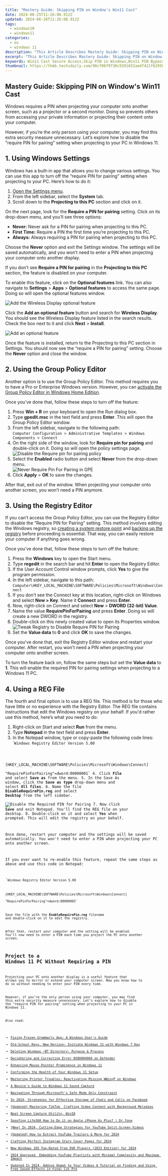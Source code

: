 ```yaml
---
title: "Mastery Guide: Skipping PIN on Window's Win11 Cast"
date: 2024-06-25T11:26:08.912Z
updated: 2024-06-26T11:26:08.912Z
tags:
  - windows10
  - windows11
categories:
  - os
  - windows 11
description: "This Article Describes Mastery Guide: Skipping PIN on Window's Win11 Cast"
excerpt: "This Article Describes Mastery Guide: Skipping PIN on Window's Win11 Cast"
keywords: Win11 Cast Secure Access,Skip PIN in Windows,Win11 PIN Bypassing Guide,Secure Casting W11,Easy Win11 Pin Bypass,Streamline Win11 Cast,Optimize Win11 Security
thumbnail: https://thmb.techidaily.com/90cf06f9730c5591652ae4f421f62950743940a3b49411aac162c7581850732b.jpg
---
```


## Mastery Guide: Skipping PIN on Window's Win11 Cast

 Windows requires a PIN when projecting your computer onto another screen, such as a projector or a second monitor. Doing so prevents others from accessing your private information or projecting their content onto your computer.

 However, if you’re the only person using your computer, you may find this extra security measure unnecessary. Let’s explore how to disable the "require PIN for pairing" setting when projecting to your PC in Windows 11\.

## 1\. Using Windows Settings

 Windows has a built-in app that allows you to change various settings. You can use this app to turn off the “require PIN for pairing” setting when projecting to your PC. Here’s how to do it:

1. [Open the Settings menu](https://www.makeuseof.com/windows-ways-to-open-system-settings/).
2. From the left sidebar, select the **System** tab.
3. Scroll down to the **Projecting to this PC** section and click on it.

 On the next page, look for the **Require a PIN for pairing** setting. Click on its drop-down menu, and you’ll see three options:

* **Never:** Never ask for a PIN for pairing when projecting to this PC.
* **First Time:** Require a PIN the first time you’re projecting to this PC.
* **Always:** Always requiring a PIN for pairing when projecting to this PC.

 Choose the **Never** option and exit the Settings window. The settings will be saved automatically, and you won’t need to enter a PIN when projecting your computer onto another display.

 If you don’t see **Require a PIN for pairing** in the **Projecting to this PC** section, the feature is disabled on your computer.

 To enable this feature, click on the **Optional features** link. You can also navigate to **Settings** \> **Apps** \> **Optional features** to access the same page. Doing so will open the optional features window.

![Add the Wireless Display optional feature](https://static1.makeuseofimages.com/wordpress/wp-content/uploads/2023/08/add-the-wireless-display-optional-feature.jpg)

 Click the **Add an optional feature** button and search for **Wireless Display**. You should see the Wireless Display feature listed in the search results. Check the box next to it and click **Next** \> **Install**.

![Add an optional feature](https://static1.makeuseofimages.com/wordpress/wp-content/uploads/2023/08/add-an-optional-feature.jpg)

 Once the feature is installed, return to the Projecting to this PC section in Settings. You should now see the “require a PIN for pairing” setting. Choose the **Never** option and close the window.

## 2\. Using the Group Policy Editor

 Another option is to use the Group Policy Editor. This method requires you to have a Pro or Enterprise Windows version. However, you can [activate the Group Policy Editor in Windows Home Edition](https://www.makeuseof.com/tag/access-group-policy-editor-even-windows-home-settings-try/).

 Once you’ve done that, follow these steps to turn off the feature:

1. Press **Win + R** on your keyboard to open the Run dialog box.
2. Type **gpedit.msc** in the text field and press **Enter**. This will open the Group Policy Editor window.
3. From the left sidebar, navigate to the following path:  
`Computer Configuration > Administrative Templates > Windows Components > Connect​`
4. On the right side of the window, look for **Require pin for pairing** and double-click on it. Doing so will open the policy settings page.  
![Disable the Require pin for pairing policy](https://static1.makeuseofimages.com/wordpress/wp-content/uploads/2023/08/disable-the-require-pin-for-pairing-policy.jpg)
5. Select the **Enabled** radio button and select **Never** from the drop-down menu.  
![Never Require Pin For Pairing in GPE](https://static1.makeuseofimages.com/wordpress/wp-content/uploads/2023/08/never-require-pin-for-pairing-in-gpe.jpg)
6. Click **Apply** \> **OK** to save the changes.

 After that, exit out of the window. When projecting your computer onto another screen, you won’t need a PIN anymore.

## 3\. Using the Registry Editor

 If you can’t access the Group Policy Editor, you can use the Registry Editor to disable the “Require PIN for Pairing” setting. This method involves editing the Windows registry, so [creating a system restore point](https://www.makeuseof.com/windows-11-create-restore-point/) and [backing up the registry](https://www.makeuseof.com/tag/backup-restore-windows-registry/) before proceeding is essential. That way, you can easily restore your computer if anything goes wrong.

 Once you’ve done that, follow these steps to turn off the feature:

1. Press the **Windows** key to open the Start menu.
2. Type **regedit** in the search bar and hit **Enter** to open the Registry Editor.
3. If the User Account Control window prompts, click **Yes** to give the program permission.
4. In the left sidebar, navigate to this path:  
`Computer\HKEY_LOCAL_MACHINE\SOFTWARE\Policies\Microsoft\Windows\Connect`
5. If you don’t see the Connect key at this location, right-click on Windows and select **New > Key**. Name it **Connect** and press **Enter**.
6. Now, right-click on Connect and select **New** \> **DWORD (32-bit) Value**.
7. Name the value **RequirePinForPairing** and press **Enter**. Doing so will create a new DWORD in the registry.
8. Double-click on this newly created value to open its Properties window.  
![Tweak Registry to Disable Require PIN for Pairing](https://static1.makeuseofimages.com/wordpress/wp-content/uploads/2023/08/tweak-registry-to-disable-require-pin-for-pairing.jpg)
9. Set the **Value data** to **0** and click **OK** to save the changes.

 Once you've done that, exit the Registry Editor window and restart your computer. After restart, you won't need a PIN when projecting your computer onto another screen.

 To turn the feature back on, follow the same steps but set the **Value data** to **1**. This will enable the required PIN for pairing settings when projecting to a Windows 11 PC​​​​​.

## 4\. Using a REG File

 The fourth and final option is to use a REG file. This method is for those who have little or no experience with the Registry Editor. The REG file contains instructions that edit the Windows registry on your behalf. If you'd rather use this method, here’s what you need to do:

1. Right-click on Start and select **Run** from the menu.
2. Type **Notepad** in the text field and press **Enter**.
3. In the Notepad window, type or copy-paste the following code lines:  
`<code>Windows Registry Editor Version 5.00  

[HKEY_LOCAL_MACHINE\SOFTWARE\Policies\Microsoft\Windows\Connect]  
"RequirePinForPairing"=dword:00000001`
4. Click **File** and select **Save as** from the menu.
5. In the Save As window, click the **Save as type** drop-down menu and select **All files**.
6. Name the file **DisableRequirePin.reg** and select **Desktop** from the left sidebar.  
![Disable the Required PIN for Pairing](https://static1.makeuseofimages.com/wordpress/wp-content/uploads/2023/08/disable-the-required-pin-for-pairing.jpg)
7. Now click **Save** and exit Notepad. You'll find the REG file on your desktop.
8. Double-click on it and select **Yes** when prompted. This will edit the registry on your behalf.

 Once done, restart your computer and the settings will be saved automatically. You won't need to enter a PIN when projecting your PC onto another screen.

 If you ever want to re-enable this feature, repeat the same steps as above and use this code in Notepad:

`<code>Windows Registry Editor Version 5.00  
  
[HKEY_LOCAL_MACHINE\SOFTWARE\Policies\Microsoft\Windows\Connect]  
"RequirePinForPairing"=dword:00000003`

 Save the file with the **EnableRequirePin.reg** filename and double-click on it to edit the registry.

 After that, restart your computer and the setting will be enabled. You'll now need to enter a PIN each time you project the PC onto another screen.

## Project to a Windows 11 PC Without Requiring a PIN

 Projecting your PC onto another display is a useful feature that allows you to mirror or extend your computer screen. Now you know how to do so without needing to enter your PIN every time.

 However, if you’re the only person using your computer, you may find this extra security measure unnecessary. Let’s explore how to disable the "require PIN for pairing" setting when projecting to your PC in Windows 11\.

<span class="atpl-alsoreadstyle">Also read:</span>
<div><ul>
<li><a href="https://win11.techidaily.com/fixing-frozen-grammarly-app-a-windows-users-guide/"><u>Fixing Frozen Grammarly App: A Windows User's Guide</u></a></li>
<li><a href="https://win11.techidaily.com/old-school-keys-new-horizon-initiate-windows-11-with-windows-7-key/"><u>Old-School Keys, New Horizon: Initiate Windows 11 with Windows 7 Key</u></a></li>
<li><a href="https://win11.techidaily.com/deleting-windows-bt-directory-purpose-and-process/"><u>Deleting Windows ~BT Directory: Purpose & Process</u></a></li>
<li><a href="https://win11.techidaily.com/deciphering-and-correcting-error-0x80004004-on-defender/"><u>Deciphering and Correcting Error 0X80004004 on Defender</u></a></li>
<li><a href="https://win11.techidaily.com/enhancing-mouse-pointer-prominence-in-windows-11/"><u>Enhancing Mouse Pointer Prominence in Windows 11</u></a></li>
<li><a href="https://win11.techidaily.com/confirming-the-health-of-your-windows-11-setup/"><u>Confirming the Health of Your Windows 11 Setup</u></a></li>
<li><a href="https://win11.techidaily.com/1719322242538-mastering-printer-troubles-reactivating-missing-wwinplusp-on-windows/"><u>Mastering Printer Troubles: Reactivating Missing WWin+P on Windows</u></a></li>
<li><a href="https://win11.techidaily.com/a-novices-guide-to-windows-11-sound-capture/"><u>A Novice's Guide to Windows 11 Sound Capture</u></a></li>
<li><a href="https://win11.techidaily.com/navigating-through-microsofts-safe-mode-only-constraint/"><u>Navigating Through Microsoft's Safe Mode Only Constraint</u></a></li>
<li><a href="https://screen-mirroring-recording.techidaily.com/in-2024-strategies-for-effective-storage-of-chats-and-calls-on-facebook/"><u>In 2024, Strategies for Effective Storage of Chats and Calls on Facebook</u></a></li>
<li><a href="https://tiktok-video-recordings.techidaily.com/updated-mastering-tiktok-crafting-video-content-with-background-melodies/"><u>[Updated] Mastering TikTok  Crafting Video Content with Background Melodies</u></a></li>
<li><a href="https://screen-sharing-recording.techidaily.com/neat-screen-capture-utility-win10/"><u>Neat Screen Capture Utility, Win10</u></a></li>
<li><a href="https://fake-location.techidaily.com/spoofing-life360-how-to-do-it-on-apple-iphone-6s-plus-drfone-by-drfone-virtual-ios/"><u>Spoofing Life360 How to Do it on Apple iPhone 6s Plus? | Dr.fone</u></a></li>
<li><a href="https://facebook-video-share.techidaily.com/new-in-2024-cutting-edge-strategies-for-youtube-split-screen-videos/"><u>[New] In 2024, Cutting-Edge Strategies for YouTube Split-Screen Videos</u></a></li>
<li><a href="https://eaxpv-info.techidaily.com/updated-how-to-extract-youtube-trailers-and-more-for-2024/"><u>[Updated] How to Extract YouTube Trailers & More for 2024</u></a></li>
<li><a href="https://instagram-clips.techidaily.com/crafting-perfect-instagram-story-cover-pages-for-2024/"><u>Crafting Perfect Instagram Story Cover Pages for 2024</u></a></li>
<li><a href="https://ai-video-apps.techidaily.com/new-windows-10s-top-rated-free-dvd-players-2023-edition-for-2024/"><u>New Windows 10S Top-Rated Free DVD Players (2023 Edition) for 2024</u></a></li>
<li><a href="https://youtube-video-recordings.techidaily.com/2024-approved-embedding-youtube-playlists-with-minimal-complexity-and-maximum-impact/"><u>2024 Approved  Embedding YouTube Playlists with Minimal Complexity and Maximum Impact</u></a></li>
<li><a href="https://smart-video-editing.techidaily.com/updated-in-2024-adding-oomph-to-your-videos-a-tutorial-on-finding-and-using-free-sound-effects-in-final-cut-pro/"><u>Updated In 2024, Adding Oomph to Your Videos A Tutorial on Finding and Using Free Sound Effects in Final Cut Pro</u></a></li>
</ul></div>

<ins class="adsbygoogle"
      style="display:block"
      data-ad-client="ca-pub-7571918770474297"
      data-ad-slot="8358498916"
      data-ad-format="auto"
      data-full-width-responsive="true"></ins>